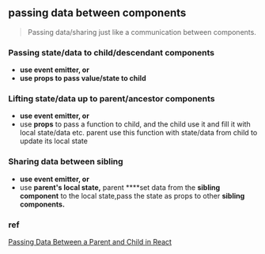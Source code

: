 ## passing data between components

> Passing data/sharing just like a communication between components.

### Passing state/data to child/**descendant** components

- **use event emitter, or**
- **use props to pass value/state to child**
    
  

### **Lifting state/data up to parent/ancestor components**

- **use event emitter, or**
- use **props** to pass a function to child,  and the child use it and fill it with local state/data etc.
parent use this function with state/data from child to update its local state


### Sharing data between **sibling**

- **use event emitter, or**
- use **parent's local state,** parent ****set data from  the **sibling component** to the local state,pass the state as props to other **sibling components.**

### ref
[Passing Data Between a Parent and Child in React](https://medium.com/@jasminegump/passing-data-between-a-parent-and-child-in-react-deea2ec8e654)

